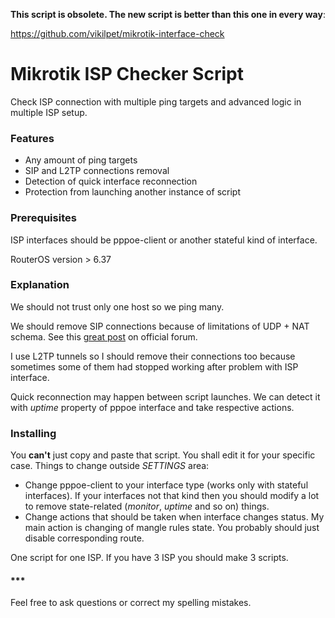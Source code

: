 **This script is obsolete. The new script is better than this one in every way**:

https://github.com/vikilpet/mikrotik-interface-check

# Mikrotik ISP Checker Script
Check ISP connection with multiple ping targets and advanced logic in multiple ISP setup.

### Features
- Any amount of ping targets
- SIP and L2TP connections removal
- Detection of quick interface reconnection
- Protection from launching another instance of script

### Prerequisites
ISP interfaces should be pppoe-client or another stateful kind of interface.

RouterOS version > 6.37

### Explanation
We should not trust only one host so we ping many.

We should remove SIP connections because of limitations of UDP + NAT schema. See this [great post](https://forum.mikrotik.com/viewtopic.php?t=129048#p641539) on official forum.

I use L2TP tunnels so I should remove their connections too because sometimes some of them had stopped working after problem with ISP interface.

Quick reconnection may happen between script launches. We can detect it with *uptime* property of pppoe interface and take respective actions.

### Installing
You **can't** just copy and paste that script. You shall edit it for your specific case. Things to change outside *SETTINGS* area:
- Change pppoe-client to your interface type (works only with stateful interfaces). If your interfaces not that kind then you should modify a lot to remove state-related (*monitor*, *uptime* and so on) things.
- Change actions that should be taken when interface changes status. My main action is changing of mangle rules state. You probably should just disable corresponding route.

One script for one ISP. If you have 3 ISP you should make 3 scripts.

#### \*\*\*
Feel free to ask questions or correct my spelling mistakes.